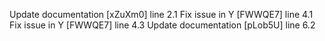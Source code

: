 Update documentation [xZuXm0] line 2.1
Fix issue in Y [FWWQE7] line 4.1
Fix issue in Y [FWWQE7] line 4.3
Update documentation [pLob5U] line 6.2
